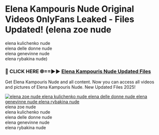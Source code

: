 # Elena Kampouris Nude Original Videos 0nlyFans Leaked - Files Updated! (elena zoe nude<br>
elena kulichenko nude<br>
elena delle donne nude<br>
elena genevinne nude<br>
elena rybakina nude)

<h3>🔴 CLICK HERE 🌐==►► <a href="https://tinyurl.com/2p9ay9w9" rel="nofollow">Elena Kampouris Nude Updated Files</a></h3>

Get Elena Kampouris Nude and all content. Now you can access all videos and pictures of Elena Kampouris Nude. New Updated Files 2025!

[![elena zoe nude<br>
elena kulichenko nude<br>
elena delle donne nude<br>
elena genevinne nude<br>
elena rybakina nude](https://i.imgur.com/KQgVmj3.gif)](https://tinyurl.com/2p9ay9w9)
elena zoe nude<br>
elena kulichenko nude<br>
elena delle donne nude<br>
elena genevinne nude<br>
elena rybakina nude